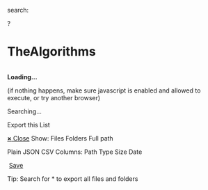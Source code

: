 <span class="app_header_icon"></span>

search:

?

  
  
  
  

TheAlgorithms
=============

  
  
  
  
  
  
  
  

###### 

**Loading...**

(if nothing happens, make sure javascript is enabled and allowed to execute, or try another browser)

  
  
  
  
  
  
  
  

Searching...

Export this List

<span id="list_footer_info_label"></span>

<a href="#" id="export_close" class="export_close"><strong>×</strong> Close</a> Show: Files Folders Full path

Plain JSON CSV <span id="export_options_columns"> Columns: Path Type Size Date </span>

 <a href="#" id="export_save">Save</a>

Tip: Search for \* to export all files and folders
